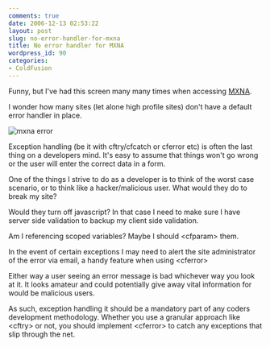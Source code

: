 ```yaml
---
comments: true
date: 2006-12-13 02:53:22
layout: post
slug: no-error-handler-for-mxna
title: No error handler for MXNA
wordpress_id: 90
categories:
- ColdFusion
---
```


Funny, but I've had this screen many many times when accessing [MXNA](http://weblogs.macromedia.com/mxna/).

I wonder how many sites (let alone high profile sites) don't have a default error handler in place.

![mxna error](http://www.chapter31.com/wp-content/uploads/2006/12/mxna_error.gif)

Exception handling (be it with cftry/cfcatch or cferror etc) is often the last thing on a developers mind. It's easy to assume that things won't go wrong or the user will enter the correct data in a form.

One of the things I strive to do as a developer is to think of the worst case scenario, or to think like a hacker/malicious user. What would they do to break my site? 

Would they turn off javascript? In that case I need to make sure I have server side validation to backup my client side validation.

Am I referencing scoped variables? Maybe I should &lt;cfparam&gt; them.

In the event of certain exceptions I may need to alert the site administrator of the error via email, a handy feature when using &lt;cferror&gt;

Either way a user seeing an error message is bad whichever way you look at it. It looks amateur and could potentially give away vital information for would be malicious users.

As such, exception handling it should be a mandatory part of any coders development methodology. Whether you use a granular approach like &lt;cftry&gt; or not, you should implement &lt;cferror&gt; to catch any exceptions that slip through the net.
